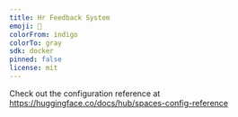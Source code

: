 ```yaml
---
title: Hr Feedback System
emoji: 🐠
colorFrom: indigo
colorTo: gray
sdk: docker
pinned: false
license: mit
---
```


Check out the configuration reference at https://huggingface.co/docs/hub/spaces-config-reference
